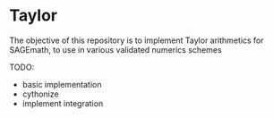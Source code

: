 # Taylor
The objective of this repository is to implement Taylor arithmetics
for SAGEmath, to use in various validated numerics schemes

TODO:
- basic implementation
- cythonize
- implement integration
